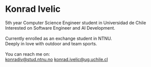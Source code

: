 <h1>Konrad Ivelic</h1>

5th year Computer Science Engineer student in Universidad de Chile <br>
Interested on Software Engineer and AI Development. <br>
<br>
Currently enrolled as an exchange student in NTNU. <br>
Deeply in love with outdoor and team sports. <br>
<br>
You can reach me on:<br>
konradiv@stud.ntnu.no
konrad.ivelic@ug.uchile.cl
